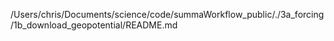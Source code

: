/Users/chris/Documents/science/code/summaWorkflow_public/./3a_forcing/1b_download_geopotential/README.md